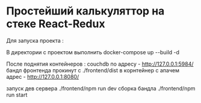 # Простейший калькуляттор на стеке React-Redux

Для запуска проекта :

В директории с проектом выполнить docker-compose up --build -d

После поднятия контейнеров :
couchdb по адресу - http://127.0.0.1:5984/
бандл фронтенда прокинут с ./frontend/dist в корнтейнер с апачем
адрес - http://127.0.0.1:8080/ 

запуск дев сервера ./frontend/npm run dev
сборка бандла ./frontend/npm run start
